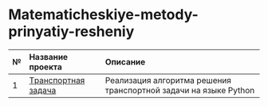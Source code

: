 # Matematicheskiye-metody-prinyatiy-resheniy
| №  | Название проекта  | Описание | 
| :- | :-------------------- | :------- |
|1|[Tранспортная задача]([https://github.com/FilimonovaArina/DataScientist/tree/main/%D0%98%D1%81%D1%81%D0%BB%D0%B5%D0%B4%D0%BE%D0%B2%D0%B0%D0%BD%D0%B8%D0%B5%20%D0%B4%D0%B0%D0%BD%D0%BD%D1%8B%D1%85%20%D1%81%D0%B5%D1%80%D0%B2%D0%B8%D1%81%D0%B0%20%E2%80%9C%D0%AF%D0%BD%D0%B4%D0%B5%D0%BA%D1%81.%D0%9C%D1%83%D0%B7%D1%8B%D0%BA%D0%B0%E2%80%9D%20%E2%80%94%20%D1%81%D1%80%D0%B0%D0%B2%D0%BD%D0%B5%D0%BD%D0%B8%D0%B5%20%D0%BF%D0%BE%D0%BB%D1%8C%D0%B7%D0%BE%D0%B2%D0%B0%D1%82%D0%B5%D0%BB%D0%B5%D0%B9%20%D0%B4%D0%B2%D1%83%D1%85%20%D0%B3%D0%BE%D1%80%D0%BE%D0%B4%D0%BE%D0%B2](https://github.com/FilimonovaArina/Matematicheskiye-metody-prinyatiy-resheniy/tree/main/Transportnay_zadacha)https://github.com/FilimonovaArina/Matematicheskiye-metody-prinyatiy-resheniy/tree/main/Transportnay_zadacha)| Реализация алгоритма решения транспортной задачи на языке Python|
